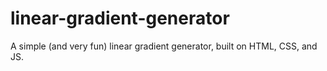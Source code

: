 # linear-gradient-generator
A simple (and very fun) linear gradient generator, built on HTML, CSS, and JS.
